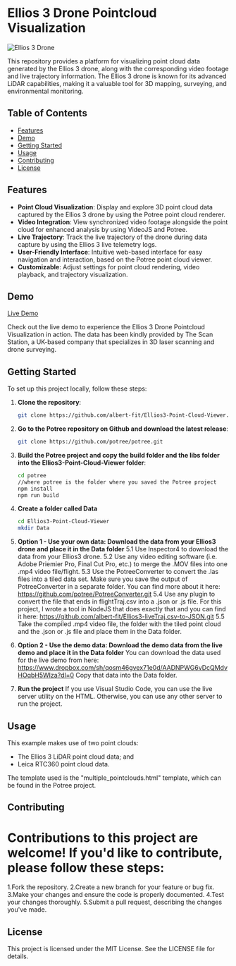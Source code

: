 # Ellios 3 Drone Pointcloud Visualization

![Ellios 3 Drone](https://example.com/ellios3.jpg)

This repository provides a platform for visualizing point cloud data generated by the Ellios 3 drone, along with the corresponding video footage and live trajectory information. The Ellios 3 drone is known for its advanced LiDAR capabilities, making it a valuable tool for 3D mapping, surveying, and environmental monitoring.

## Table of Contents

- [Features](#features)
- [Demo](#demo)
- [Getting Started](#getting-started)
- [Usage](#usage)
- [Contributing](#contributing)
- [License](#license)

## Features

- **Point Cloud Visualization**: Display and explore 3D point cloud data captured by the Ellios 3 drone by using the Potree point cloud renderer.
- **Video Integration**: View synchronized video footage alongside the point cloud for enhanced analysis by using VideoJS and Potree.
- **Live Trajectory**: Track the live trajectory of the drone during data capture by using the Ellios 3 live telemetry logs.
- **User-Friendly Interface**: Intuitive web-based interface for easy navigation and interaction, based on the Potree point cloud viewer.
- **Customizable**: Adjust settings for point cloud rendering, video playback, and trajectory visualization.

## Demo

[Live Demo](https://www.site-portal.co.uk/project/652e8fba5985ecb8435304f8)

Check out the live demo to experience the Ellios 3 Drone Pointcloud Visualization in action. 
The data has been kindly provided by The Scan Station, a UK-based company that specializes in 3D laser scanning and drone surveying.

## Getting Started

To set up this project locally, follow these steps:

1. **Clone the repository**:

   ```bash
   git clone https://github.com/albert-fit/Ellios3-Point-Cloud-Viewer.git

2. **Go to the Potree repository on Github and download the latest release**:

   ```bash
   git clone https://github.com/potree/potree.git

3. **Build the Potree project and copy the build folder and the libs folder into the Ellios3-Point-Cloud-Viewer folder**:

   ```bash
   cd potree
   //where potree is the folder where you saved the Potree project
   npm install
   npm run build
   ```
4. **Create a folder called Data**
   ```bash
   cd Ellios3-Point-Cloud-Viewer
   mkdir Data
   ```
5. **Option 1 - Use your own data: Download the data from your Ellios3 drone and place it in the Data folder**
   5.1 Use Inspector4 to download the data from your Ellios3 drone.
   5.2 Use any video editing software (i.e. Adobe Priemier Pro, Final Cut Pro, etc.) to merge the .MOV files into one .mp4 video file/flight.
   5.3 Use the PotreeConverter to convert the .las files into a tiled data set. Make sure you save the output of PotreeConverter in a separate folder. You can find more about it here: https://github.com/potree/PotreeConverter.git
   5.4 Use any plugin to convert the file that ends in flightTraj.csv into a .json or .js file. For this project, I wrote a tool in NodeJS that does exactly that and you can find it here: https://github.com/albert-fit/Ellios3-liveTraj.csv-to-JSON.git
   5.5 Take the compiled .mp4 video file, the folder with the tiled point cloud and the .json or .js file and place them in the Data folder.

6. **Option 2 - Use the demo data: Download the demo data from the live demo and place it in the Data folder**
   You can download the data used for the live demo from here: https://www.dropbox.com/sh/qosm46gvex71e0d/AADNPWG6vDcQMdvHOqbH5WIza?dl=0
   Copy that data into the Data folder.

7. **Run the project**
   If you use Visual Studio Code, you can use the live server utility on the HTML. Otherwise, you can use any other server to run the project.

   
## Usage

This example makes use of two point clouds: 
 - The Ellios 3 LiDAR point cloud data; and 
 - Leica RTC360 point cloud data.

The template used is the "multiple_pointclouds.html" template, which can be found in the Potree project.

## Contributing

# Contributions to this project are welcome! If you'd like to contribute, please follow these steps:

1.Fork the repository.
2.Create a new branch for your feature or bug fix.
3.Make your changes and ensure the code is properly documented.
4.Test your changes thoroughly.
5.Submit a pull request, describing the changes you've made.

## License

This project is licensed under the MIT License. See the LICENSE file for details.